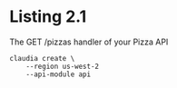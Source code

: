 # Listing 2.1
The GET /pizzas handler of your Pizza API
<br>

```
claudia create \
    --region us-west-2
    --api-module api
```
